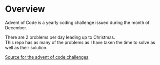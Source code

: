 Overview
===

Advent of Code is a yearly coding challenge issued during the month of December.  

There are 2 problems per day leading up to Christmas.  
This repo has as many of the problems as I have taken the time to solve as 
well as their solution.

[Source for the advent of code challenges](https://adventofcode.com/)